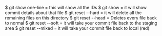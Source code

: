 

$ git show one-line = this will show all the IDs
$ git show <id> = it will show commit details about that file
$ git reset --hard <id> = it will delete all the remaining files on this directory
$ git reset --head <id> = Deletes every file back to normal 
$ git reset --soft <id> = it will take your commit file back to the staging area
$ git reset --mixed <id> = it will take your commit file back to local (red)